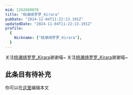 ```yaml
---
mid: 1262608078
title: "桃濑绮罗罗_Kirara"
pubDate: "2024-11-04T11:22:13.191Z"
updatedDate: "2024-11-04T11:22:13.191Z"
profile:
  {
    Nickname: ["桃濑绮罗罗_Kirara"],
  }
---
```


关注[桃濑绮罗罗_Kirara](https://space.bilibili.com/1262608078)谢谢喵~ 关注[桃濑绮罗罗_Kirara](https://space.bilibili.com/1262608078)谢谢喵~

## 此条目有待补充
你可以在[这里](https://github.com/Yuhanawa/VTuber.ICU-Content/edit/master/v/桃濑绮罗罗_Kirara/index.md)编辑本文
